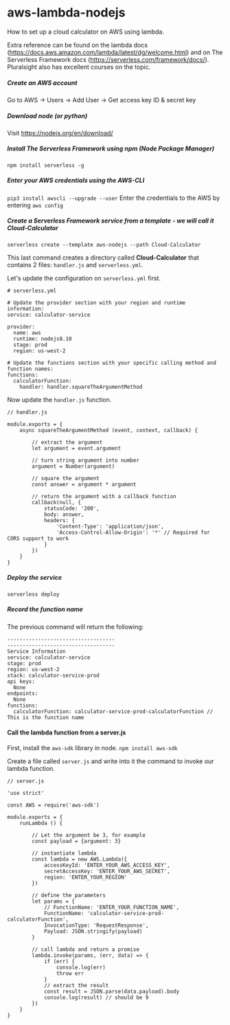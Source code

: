 # aws-lambda-nodejs
How to set up a cloud calculator on AWS using lambda.

Extra reference can be found on the lambda docs (https://docs.aws.amazon.com/lambda/latest/dg/welcome.html) and on The Serverless Framework docs (https://serverless.com/framework/docs/). Pluralsight also has excellent courses on the topic.

##### Create an AWS account
Go to AWS -> Users -> Add User -> Get access key ID & secret key

##### Download node (or python)
Visit https://nodejs.org/en/download/

##### Install The Serverless Framework using npm (Node Package Manager)
`npm install serverless -g`

##### Enter your AWS credentials using the AWS-CLI
`pip3 install awscli --upgrade --user`
Enter the credentials to the AWS by entering
`aws config`

##### Create a Serverless Framework service from a template - we will call it Cloud-Calculator
`serverless create --template aws-nodejs --path Cloud-Calculator`

This last command creates a directory called **Cloud-Calculator** that contains 2 files: `handler.js` and `serverless.yml`.

Let's update the configuration on `serverless.yml` first.

```
# serverless.yml

# Update the provider section with your region and runtime information:
service: calculator-service

provider:
  name: aws
  runtime: nodejs8.10
  stage: prod
  region: us-west-2

# Update the functions section with your specific calling method and function names:
functions:
  calculatorFunction:
    handler: handler.squareTheArgumentMethod
```

Now update the `handler.js` function.

```
// handler.js

module.exports = {
	async squareTheArgumentMethod (event, context, callback) {

		// extract the argument
		let argument = event.argument

		// turn string argument into number
		argument = Number(argument)

		// square the argument
		const answer = argument * argument

		// return the argument with a callback function
		callback(null, {
			statusCode: '200',
			body: answer,
			headers: {
				'Content-Type': 'application/json',
				'Access-Control-Allow-Origin': '*' // Required for CORS support to work
			}
		})
	}
}

```

##### Deploy the service
`serverless deploy`

##### Record the function name
The previous command will return the following:
```
-----------------------------------
-----------------------------------
Service Information
service: calculator-service
stage: prod
region: us-west-2
stack: calculator-service-prod
api keys:
  None
endpoints:
  None
functions:
  calculatorFunction: calculator-service-prod-calculatorFunction // This is the function name
```

#### Call the lambda function from a server.js
First, install the `aws-sdk` library in node.
`npm install aws-sdk`

Create a file called `server.js` and write into it the command to invoke our lambda function.



```
// server.js

'use strict'

const AWS = require('aws-sdk')

module.exports = {
	runLambda () {

		// Let the argument be 3, for example
		const payload = {argument: 3}

		// instantiate lambda
		const lambda = new AWS.Lambda({
			accessKeyId: 'ENTER_YOUR_AWS_ACCESS_KEY',
			secretAccessKey: 'ENTER_YOUR_AWS_SECRET',
			region: 'ENTER_YOUR_REGION'
		})

		// define the parameters
		let params = {
			// FunctionName: 'ENTER_YOUR_FUNCTION_NAME',
			FunctionName: 'calculator-service-prod-calculatorFunction',
			InvocationType: 'RequestResponse',
			Payload: JSON.stringify(payload)
		}

		// call lambda and return a promise
		lambda.invoke(params, (err, data) => {
			if (err) {
				console.log(err)
				throw err
			}
			// extract the result
			const result = JSON.parse(data.payload).body
			console.log(result) // should be 9
		})
	}
}
```


